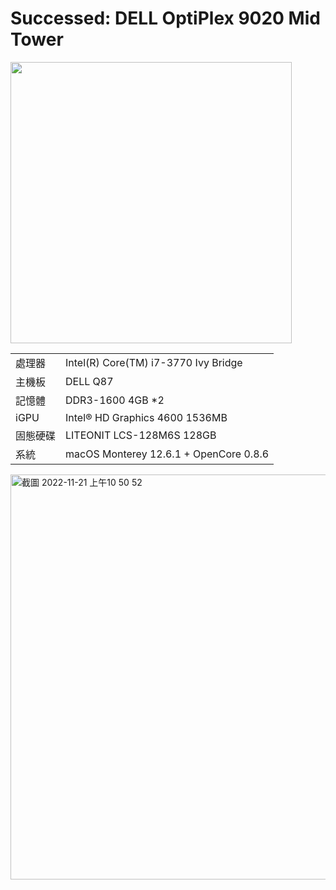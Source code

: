 # Successed: DELL OptiPlex 9020 Mid Tower

<img width="450" src="https://user-images.githubusercontent.com/79300809/202952438-aecde2bc-4fd2-408d-8efd-5b304493dc10.jpg"><br>
<table>
  <tr>
    <td>處理器</td><td>Intel(R) Core(TM) i7-3770 Ivy Bridge</td>
  </tr>
  <tr>
    <td>主機板</td><td>DELL Q87</td>
  </tr>
  <tr>  
    <td>記憶體</td><td>DDR3-1600 4GB *2</td>
  </tr>
  <tr>
    <td>iGPU</td><td>Intel® HD Graphics 4600 1536MB</td>
  </tr>
  <tr>  
    <td>固態硬碟</td><td>LITEONIT LCS-128M6S 128GB</td>
  </tr>
  <tr>
    <td>系統</td><td>macOS Monterey 12.6.1 + OpenCore 0.8.6</td>
  </tr>  
</table>
<img width="648" alt="截圖 2022-11-21 上午10 50 52" src="https://user-images.githubusercontent.com/79300809/202953098-aff90f56-e112-4fd6-a8b1-9b9aa5473ba3.png">
